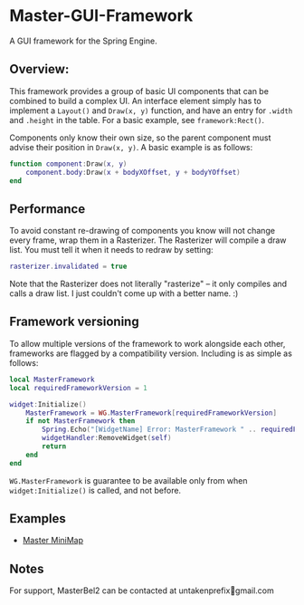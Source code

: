 # Master-GUI-Framework
A GUI framework for the Spring Engine.

## Overview:

This framework provides a group of basic UI components that can be combined to build a complex UI. An interface element simply has to implement a `Layout()` and `Draw(x, y)` function, and have an entry for `.width` and `.height` in the table. For a basic example, see `framework:Rect()`.

Components only know their own size, so the parent component must advise their position in `Draw(x, y)`. A basic example is as follows:

```lua
function component:Draw(x, y)
    component.body:Draw(x + bodyXOffset, y + bodyYOffset)
end
```

## Performance

To avoid constant re-drawing of components you know will not change every frame, wrap them in a Rasterizer. The Rasterizer will compile a draw list. You must tell it when it needs to redraw by setting:

```lua
rasterizer.invalidated = true
```

Note that the Rasterizer does not literally "rasterize" – it only compiles and calls a draw list. I just couldn't come up with a better name. :)

## Framework versioning

To allow multiple versions of the framework to work alongside each other, frameworks are flagged by a compatibility version. Including is as simple as follows:

```lua
local MasterFramework
local requiredFrameworkVersion = 1

widget:Initialize()
    MasterFramework = WG.MasterFramework[requiredFrameworkVersion]
    if not MasterFramework then
        Spring.Echo("[WidgetName] Error: MasterFramework " .. requiredFrameworkVersion .. " not found! Removing self.")
        widgetHandler:RemoveWidget(self)
        return
    end
end
```

`WG.MasterFramework` is guarantee to be available only from when `widget:Initialize()` is called, and not before.

## Examples

- [Master MiniMap](https://github.com/MasterBel2/Master-MiniMap)

## Notes

For support, MasterBel2 can be contacted at untakenprefix🍎gmail.com
